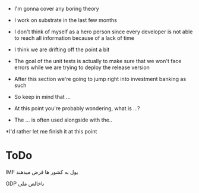 * I'm gonna cover any boring theory
* I work on substrate in the last few months
* I don't think of myself as a hero person since every developer is not able to reach all information because of a lack of time
* I think we are drifting off the point a bit


*   The goal of the unit tests is actually to make sure that we won't face errors while we are trying to deploy the release version
* After this section we're going to jump right into investment banking as such
 

* So keep in mind that ...
* At this point you're probably wondering, what is ...?
* The ... is often used alongside with the..





*I'd rather let me finish it at this point



# ToDo
IMF 
یول به کشور ها قرض میدهند

GDP
ناخالص ملی